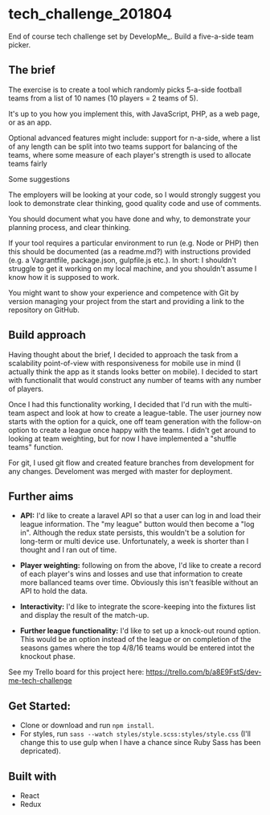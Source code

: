 # tech_challenge_201804
End of course tech challenge set by DevelopMe_. Build a five-a-side team picker. 

## The brief

The exercise is to create a tool which randomly picks 5-a-side football teams from a list of 10 names (10 players = 2 teams of 5).

It's up to you how you implement this, with JavaScript, PHP, as a web page, or as an app.

Optional advanced features might include:
support for n-a-side, where a list of any length can be split into two teams
support for balancing of the teams, where some measure of each player's strength is used to allocate teams fairly

Some suggestions

The employers will be looking at your code, so I would strongly suggest you look to demonstrate clear thinking, good quality code and use of comments.

You should document what you have done and why, to demonstrate your planning process, and clear thinking.

If your tool requires a particular environment to run (e.g. Node or PHP) then this should be documented (as a readme.md?) with instructions provided (e.g. a Vagrantfile, package.json, gulpfile.js etc.). In short: I shouldn't struggle to get it working on my local machine, and you shouldn't assume I know how it is supposed to work.

You might want to show your experience and competence with Git by version managing your project from the start and providing a link to the repository on GitHub.

## Build approach

Having thought about the brief, I decided to approach the task from a scalability point-of-view with responsiveness for mobile use in mind (I actually think the app as it stands looks better on mobile). I decided to start with functionalit that would construct any number of teams with any number of players. 

Once I had this functionality working, I decided that I'd run with the multi-team aspect and look at how to create a league-table. The user journey now starts with the option for a quick, one off team generation with the follow-on option to create a league once happy with the teams. I didn't get around to looking at team weighting, but for now I have implemented a "shuffle teams" function. 

For git, I used git flow and created feature branches from development for any changes. Develoment was merged with master for deployment. 

## Further aims

* **API:** I'd like to create a laravel API so that a user can log in and load their league information. The "my league" button would then become a "log in". Although the redux state persists, this wouldn't be a solution for long-term or multi device use. Unfortunately, a week is shorter than I thought and I ran out of time. 

* **Player weighting:** following on from the above, I'd like to create a record of each player's wins and losses and use that information to create more ballanced teams over time. Obviously this isn't feasible without an API to hold the data. 

* **Interactivity:** I'd like to integrate the score-keeping into the fixtures list and display the result of the match-up. 

* **Further league functionality:** I'd like to set up a knock-out round option. This would be an option instead of the league or on completion of the seasons games where the top 4/8/16 teams would be entered intot the knockout phase. 


See my Trello board for this project here: https://trello.com/b/a8E9FstS/dev-me-tech-challenge

## Get Started: 

* Clone or download and run `npm install`. 
* For styles, run `sass --watch styles/style.scss:styles/style.css` (I'll change this to use gulp when I have a chance since Ruby Sass has been depricated).

## Built with

* React
* Redux
